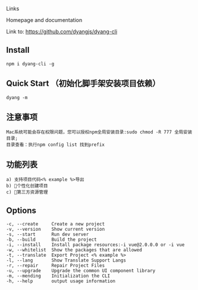 Links

Homepage and documentation

Link to: https://github.com/dyangjs/dyang-cli

## Install
```shell
npm i dyang-cli -g
```
## Quick Start （初始化脚手架安装项目依赖）
```shell
dyang -m
```

## 注意事项
```shell
Mac系统可能会存在权限问题，您可以授权npm全局安装目录:sudo chmod -R 777 全局安装目录;
目录查看：执行npm config list 找到prefix
```

## 功能列表
```shell
a) 支持项目代码<% example %>导出
b) 个性化创建项目
c) 第三方资源管理
```

## Options
```shell
-c, --create     Create a new project
-v, --version    Show current version
-s, --start      Run dev server
-b, --build      Build the project
-i, --install    Install package resources:-i vue@2.0.0.0 or -i vue
-w, --whitelist  Show the packages that are allowed
-t, --translate  Export Project <% example %>
-l, --lang       Show Translate Support Langs
-r, --repair     Repair Project Files
-u, --upgrade    Upgrade the common UI component library
-m, --mending    Initialization the CLI
-h, --help       output usage information
```